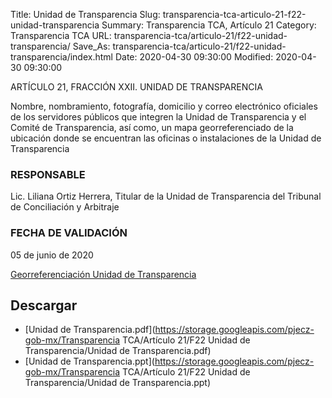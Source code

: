 Title: Unidad de Transparencia
Slug: transparencia-tca-articulo-21-f22-unidad-transparencia
Summary: Transparencia TCA, Artículo 21
Category: Transparencia TCA
URL: transparencia-tca/articulo-21/f22-unidad-transparencia/
Save_As: transparencia-tca/articulo-21/f22-unidad-transparencia/index.html
Date: 2020-04-30 09:30:00
Modified: 2020-04-30 09:30:00


ARTÍCULO 21, FRACCIÓN XXII. UNIDAD DE TRANSPARENCIA

Nombre, nombramiento, fotografía, domicilio y correo electrónico oficiales de los servidores públicos que integren la Unidad de Transparencia y el Comité de Transparencia, así como, un mapa georreferenciado de la ubicación donde se encuentran las oficinas o instalaciones de la Unidad de Transparencia

### RESPONSABLE

Lic. Liliana Ortiz Herrera, Titular de la Unidad de Transparencia del Tribunal de Conciliación y Arbitraje

### FECHA DE VALIDACIÓN

05 de junio de 2020

[Georreferenciación Unidad de Transparencia](https://www.google.com.mx/maps/place/25%C2%B027'21.6%22N+100%C2%B059'08.8%22W/@25.4559972,-100.9857897,3a,75y,239.17h,90t/data=!3m7!1e1!3m5!1sW4SFnwiHKXRBAzQ5bLIWlw!2e0!6s%2F%2Fgeo1.ggpht.com%2Fcbk%3Fpanoid%3DW4SFnwiHKXRBAzQ5bLIWlw%26output%3Dthumbnail%26cb_client%3Dmaps_sv.tactile.gps%26thumb%3D2%26w%3D203%26h%3D100%26yaw%3D239.16675%26pitch%3D0%26thumbfov%3D100!7i16384!8i8192!4m6!3m5!1s0x0:0x0!7e2!8m2!3d25.4559846!4d-100.9857878)


## Descargar


* [Unidad de Transparencia.pdf](https://storage.googleapis.com/pjecz-gob-mx/Transparencia TCA/Artículo 21/F22 Unidad de Transparencia/Unidad de Transparencia.pdf)
* [Unidad de Transparencia.ppt](https://storage.googleapis.com/pjecz-gob-mx/Transparencia TCA/Artículo 21/F22 Unidad de Transparencia/Unidad de Transparencia.ppt)



